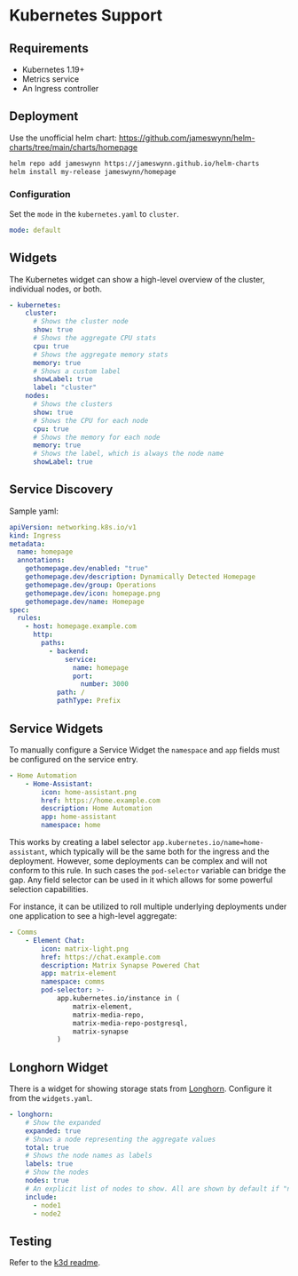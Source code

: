 # Kubernetes Support

## Requirements

- Kubernetes 1.19+
- Metrics service
- An Ingress controller

## Deployment

Use the unofficial helm chart: https://github.com/jameswynn/helm-charts/tree/main/charts/homepage

```sh
helm repo add jameswynn https://jameswynn.github.io/helm-charts
helm install my-release jameswynn/homepage
```

### Configuration

Set the `mode` in the `kubernetes.yaml` to `cluster`.

```yaml
mode: default
```

## Widgets

The Kubernetes widget can show a high-level overview of the cluster,
individual nodes, or both.

```yaml
- kubernetes:
    cluster:
      # Shows the cluster node
      show: true
      # Shows the aggregate CPU stats
      cpu: true
      # Shows the aggregate memory stats
      memory: true
      # Shows a custom label
      showLabel: true
      label: "cluster"
    nodes:
      # Shows the clusters
      show: true
      # Shows the CPU for each node
      cpu: true
      # Shows the memory for each node
      memory: true
      # Shows the label, which is always the node name
      showLabel: true
```

## Service Discovery

Sample yaml:

```yaml
apiVersion: networking.k8s.io/v1
kind: Ingress
metadata:
  name: homepage
  annotations:
    gethomepage.dev/enabled: "true"
    gethomepage.dev/description: Dynamically Detected Homepage
    gethomepage.dev/group: Operations
    gethomepage.dev/icon: homepage.png
    gethomepage.dev/name: Homepage
spec:
  rules:
    - host: homepage.example.com
      http:
        paths:
          - backend:
              service:
                name: homepage
                port:
                  number: 3000
            path: /
            pathType: Prefix
```

## Service Widgets

To manually configure a Service Widget the `namespace` and `app` fields must
be configured on the service entry.

```yaml
- Home Automation
    - Home-Assistant:
        icon: home-assistant.png
        href: https://home.example.com
        description: Home Automation
        app: home-assistant
        namespace: home
```

This works by creating a label selector `app.kubernetes.io/name=home-assistant`,
which typically will be the same both for the ingress and the deployment. However,
some deployments can be complex and will not conform to this rule. In such
cases the `pod-selector` variable can bridge the gap. Any field selector can
be used in it which allows for some powerful selection capabilities.

For instance, it can be utilized to roll multiple underlying deployments under
one application to see a high-level aggregate:

```yaml
- Comms
    - Element Chat:
        icon: matrix-light.png
        href: https://chat.example.com
        description: Matrix Synapse Powered Chat
        app: matrix-element
        namespace: comms
        pod-selector: >-
            app.kubernetes.io/instance in (
                matrix-element,
                matrix-media-repo,
                matrix-media-repo-postgresql,
                matrix-synapse
            )
```

## Longhorn Widget

There is a widget for showing storage stats from [Longhorn](https://longhorn.io).
Configure it from the `widgets.yaml`.

```yaml
- longhorn:
    # Show the expanded
    expanded: true
    # Shows a node representing the aggregate values
    total: true
    # Shows the node names as labels
    labels: true
    # Show the nodes
    nodes: true
    # An explicit list of nodes to show. All are shown by default if "nodes" is true
    include:
      - node1
      - node2
```

## Testing

Refer to the [k3d readme](k3d/README.md).

